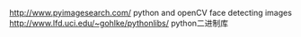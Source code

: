 http://www.pyimagesearch.com/  python and openCV face detecting images
http://www.lfd.uci.edu/~gohlke/pythonlibs/ python二进制库
